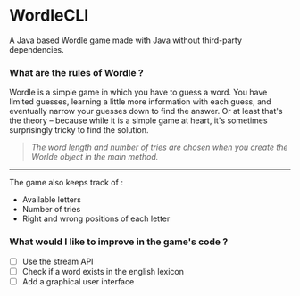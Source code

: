 # WordleCLI
A Java based Wordle game made with Java without third-party dependencies.

### What are the rules of Wordle ?
Wordle is a simple game in which you have to guess a word. You have limited guesses, learning a little more information with each guess, and eventually narrow your guesses down to find the answer. Or at least that's the theory – because while it is a simple game at heart, it's sometimes surprisingly tricky to find the solution. 

> *The word length and number of tries are chosen when you create the Worlde object in the main method.*

___

The game also keeps track of :
- Available letters
- Number of tries
- Right and wrong positions of each letter

### What would I like to improve in the game's code ?
- [ ] Use the stream API
- [ ] Check if a word exists in the english lexicon
- [ ] Add a graphical user interface
